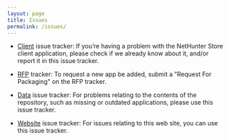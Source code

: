 ```yaml
---
layout: page
title: Issues
permalink: /issues/
---
```

* [Client](https://gitlab.com/kalilinux/nethunter/store/nethunter-store-client/issues) issue tracker: If you’re having a problem with the NetHunter Store client application,
please check if we already know about it, and/or report it in this issue tracker.

* [RFP](https://gitlab.com/kalilinux/nethunter/store/rfp/issues) tracker: To request a new app be added, submit a "Request For Packaging" on the
RFP tracker.

* [Data](https://gitlab.com/kalilinux/nethunter/store/nethunter-storedata/issues) issue tracker: For problems relating to the contents of the repository,
such as missing or outdated applications,
please use this issue tracker.

* [Website](https://gitlab.com/kalilinux/nethunter/store/nethunter-store-website/issues) issue tracker: For issues relating to this web site, you can use
this issue tracker.
